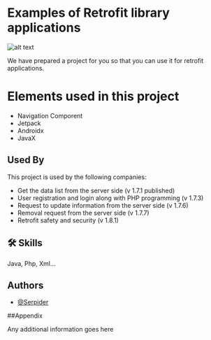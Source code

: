 # Examples of Retrofit library applications
![alt text](https://serpider.com/Github/Header/Retrofit%20Sample%20(serpider.com)%20.jpg)

We have prepared a project for you so that you can use it for retrofit applications.

# Elements used in this project
- Navigation Comporent
- Jetpack
- Androidx
- JavaX



## Used By

This project is used by the following companies:

- Get the data list from the server side (v 1.7.1 published)
- User registration and login along with PHP programming (v 1.7.3)
- Request to update information from the server side (v 1.7.6)
- Removal request from the server side (v 1.7.7)
- Retrofit safety and security (v 1.8.1)


## 🛠 Skills
Java, Php, Xml...

## Authors

- [@Serpider](https://www.github.com/Serpider)



##Appendix

Any additional information goes here

